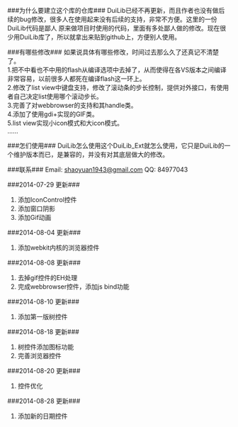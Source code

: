 ###为什么要建立这个库的仓库###
DuiLib已经不再更新，而且作者也没有做后续的bug修改，很多人在使用起来没有后续的支持，非常不方便。这里的一份DuiLib代码是鄙人
原来做项目时使用的代码，里面有多处鄙人做的修改。现在很少用DuiLib库了，所以就拿出来贴到github上，方便别人使用。

###有哪些修改###
如果说具体有哪些修改，时间过去那么久了还真记不清楚了。  
1.把不中看也不中用的flash从编译选项中去掉了，从而使得在各VS版本之间编译非常容易，以前很多人都死在编译flash这一环上。  
2.修改了list view中键盘支持，修改了滚动条的步长控制，提供对外接口，有使用者自己决定list使用哪个滚动步长。  
3.完善了对webbrowser的支持和其handle类。  
4.添加了使用gdi+实现的GIF类。  
5.list view实现小icon模式和大icon模式。  
......

###怎们使用###
DuiLib怎么使用这个DuiLib_Ext就怎么使用，它只是DuiLib的一个维护版本而已，是兼容的，并没有对其底层做大的修改。  

###联系###
Email: shaoyuan1943@gmail.com
QQ: 84977043

###2014-07-29 更新###
1. 添加IconControl控件
2. 添加窗口阴影
3. 添加Gif动画  

###2014-08-04 更新###
1. 添加webkit内核的浏览器控件  

###2014-08-08 更新###
1. 去掉gif控件的EH处理  
2. 完成webbrowser控件，添加js bind功能  

###2014-08-10 更新###
1. 添加第一版树控件  

###2014-08-18 更新###
1. 树控件添加图标功能
2. 完善浏览器控件  

###2014-08-20 更新###
1. 控件优化  


###2014-08-28 更新###
1. 添加新的日期控件  